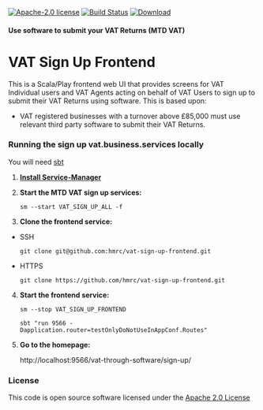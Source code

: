 [![Apache-2.0 license](http://img.shields.io/badge/license-Apache-brightgreen.svg)](http://www.apache.org/licenses/LICENSE-2.0.html)
[![Build Status](https://travis-ci.org/hmrc/vat-sign-up-frontend.svg)](https://travis-ci.org/hmrc/vat-sign-up-frontend) [ ![Download](https://api.bintray.com/packages/hmrc/releases/vat-sign-up-frontend/images/download.svg) ](https://bintray.com/hmrc/releases/vat-sign-up-frontend/_latestVersion)

#### Use software to submit your VAT Returns (MTD VAT)
# VAT Sign Up Frontend

This is a Scala/Play frontend web UI that provides screens for VAT Individual users and VAT Agents acting on behalf of VAT Users to sign up to submit their VAT Returns using software. This is based upon:

  - VAT registered businesses with a turnover above £85,000 must use relevant third party software to submit their VAT Returns.

### Running the sign up vat.business.services locally

You will need [sbt](http://www.scala-sbt.org/)

1) **[Install Service-Manager](https://github.com/hmrc/service-manager/wiki/Install#install-service-manager)**


2) **Start the MTD VAT sign up services:**

   `sm --start VAT_SIGN_UP_ALL -f`
 
 
3) **Clone the frontend service:**

  - SSH

    `git clone git@github.com:hmrc/vat-sign-up-frontend.git`

  - HTTPS

    `git clone https://github.com/hmrc/vat-sign-up-frontend.git`


4) **Start the frontend service:**
   
   `sm --stop VAT_SIGN_UP_FRONTEND`

   `sbt "run 9566 -Dapplication.router=testOnlyDoNotUseInAppConf.Routes"`


5) **Go to the homepage:**

   http://localhost:9566/vat-through-software/sign-up/

### License

This code is open source software licensed under the [Apache 2.0 License]("http://www.apache.org/licenses/LICENSE-2.0.html")

